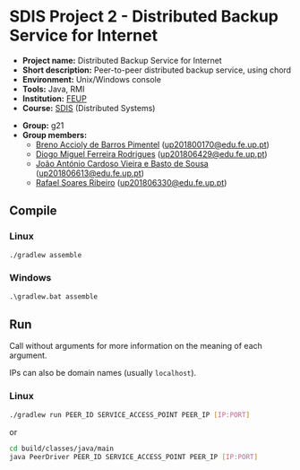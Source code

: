 # SDIS Project 2 - Distributed Backup Service for Internet

- **Project name:** Distributed Backup Service for Internet
- **Short description:** Peer-to-peer distributed backup service, using chord
- **Environment:** Unix/Windows console
- **Tools:** Java, RMI
- **Institution:** [FEUP](https://sigarra.up.pt/feup/en/web_page.Inicial)
- **Course:** [SDIS](https://sigarra.up.pt/feup/en/UCURR_GERAL.FICHA_UC_VIEW?pv_ocorrencia_id=459489) (Distributed Systems)
<!-- - **Project grade:** ??/20.0 -->
- **Group:** g21
- **Group members:**
    - [Breno Accioly de Barros Pimentel](https://github.com/BrenoAccioly) (up201800170@edu.fe.up.pt)
    - [Diogo Miguel Ferreira Rodrigues](https://github.com/dmfrodrigues) (up201806429@edu.fe.up.pt)
    - [João António Cardoso Vieira e Basto de Sousa](https://github.com/JoaoASousa) (up201806613@edu.fe.up.pt)
    - [Rafael Soares Ribeiro](https://github.com/up201806330) (up201806330@edu.fe.up.pt)

## Compile

### Linux

```sh
./gradlew assemble
```

### Windows

```cmd
.\gradlew.bat assemble
```

## Run

Call without arguments for more information on the meaning of each argument.

IPs can also be domain names (usually `localhost`).

### Linux

```sh
./gradlew run PEER_ID SERVICE_ACCESS_POINT PEER_IP [IP:PORT]
```

or

```sh
cd build/classes/java/main
java PeerDriver PEER_ID SERVICE_ACCESS_POINT PEER_IP [IP:PORT]
```
